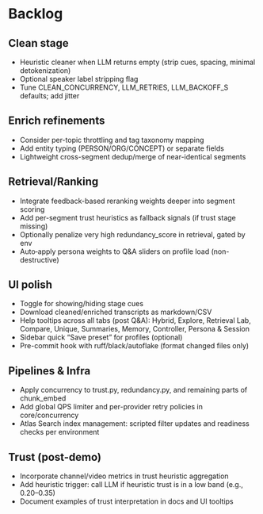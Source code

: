# Backlog

## Clean stage

- Heuristic cleaner when LLM returns empty (strip cues, spacing, minimal detokenization)
- Optional speaker label stripping flag
- Tune CLEAN_CONCURRENCY, LLM_RETRIES, LLM_BACKOFF_S defaults; add jitter

## Enrich refinements

- Consider per-topic throttling and tag taxonomy mapping
- Add entity typing (PERSON/ORG/CONCEPT) or separate fields
- Lightweight cross-segment dedup/merge of near-identical segments

## Retrieval/Ranking

- Integrate feedback-based reranking weights deeper into segment scoring
- Add per-segment trust heuristics as fallback signals (if trust stage missing)
- Optionally penalize very high redundancy_score in retrieval, gated by env
- Auto‑apply persona weights to Q&A sliders on profile load (non-destructive)

## UI polish

- Toggle for showing/hiding stage cues
- Download cleaned/enriched transcripts as markdown/CSV
- Help tooltips across all tabs (post Q&A): Hybrid, Explore, Retrieval Lab, Compare, Unique, Summaries, Memory, Controller, Persona & Session
- Sidebar quick “Save preset” for profiles (optional)
- Pre-commit hook with ruff/black/autoflake (format changed files only)

## Pipelines & Infra

- Apply concurrency to trust.py, redundancy.py, and remaining parts of chunk_embed
- Add global QPS limiter and per-provider retry policies in core/concurrency
- Atlas Search index management: scripted filter updates and readiness checks per environment

## Trust (post-demo)

- Incorporate channel/video metrics in trust heuristic aggregation
- Add heuristic trigger: call LLM if heuristic trust is in a low band (e.g., 0.20–0.35)
- Document examples of trust interpretation in docs and UI tooltips
